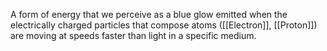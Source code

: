 A form of energy that we perceive as a blue glow emitted when the electrically charged particles that compose atoms ([[Electron]], [[Proton]]) are moving at speeds faster than light in a specific medium.

